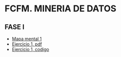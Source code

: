 # FCFM. MINERIA DE DATOS
## FASE I

- [Mapa mental 1](https://github.com/AlisonRoldan13/MineriaDeDatos/blob/master/MapaMental_1_1806488.pdf)
- [Ejercicio 1, pdf](https://github.com/AlisonRoldan13/MineriaDeDatos/blob/master/Ejercicios1_Equipo7_Gpo002.pdf)
- [Ejercicio 1, codigo](https://github.com/AlisonRoldan13/MineriaDeDatos/blob/master/Ejercicios1_Equipo%207_Gpo002.ipynb)

